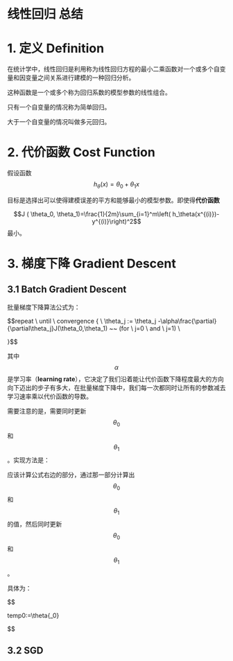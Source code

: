 # 线性回归 总结

# 1. 定义 Definition

在统计学中，线性回归是利用称为线性回归方程的最小二乘函数对一个或多个自变量和因变量之间关系进行建模的一种回归分析。

这种函数是一个或多个称为回归系数的模型参数的线性组合。

只有一个自变量的情况称为简单回归。

大于一个自变量的情况叫做多元回归。

# 2. 代价函数 Cost Function

假设函数 $$h_\theta(x)=\theta_0+\theta_1x$$

目标是选择出可以使得建模误差的平方和能够最小的模型参数。即使得**代价函数**

$$J ( \theta_0, \theta_1)=\frac{1}{2m}\sum_{i=1}^m\left( h_\theta(x^{(i)})-y^{(i)}\right)^2$$最小。

# 3. 梯度下降 Gradient Descent

## 3.1 Batch Gradient Descent

批量梯度下降算法公式为：

$$repeat \ until \ convergence \{ \\
 \theta_j := \theta_j -\alpha\frac{\partial}{\partial\theta_j}J(\theta_0,\theta_1) ~~ (for \ j=0 \ and \ j=1) \\

\}$$

其中$$\alpha$$是学习率（**learning rate**），它决定了我们沿着能让代价函数下降程度最大的方向向下迈出的步子有多大，在批量梯度下降中，我们每一次都同时让所有的参数减去学习速率乘以代价函数的导数。

需要注意的是，需要同时更新$$\theta_0$$和$$\theta_1$$。实现方法是：

应该计算公式右边的部分，通过那一部分计算出$$\theta
_0$$和$$\theta_1$$的值，然后同时更新$$\theta_0$$和$$\theta_1$$。

具体为：

$$

temp0:=\theta{\_0}

$$

## 3.2 SGD

